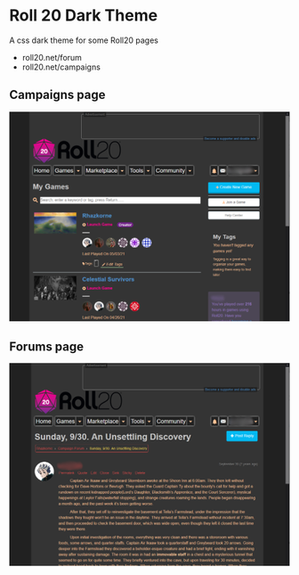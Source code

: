 # Roll 20 Dark Theme

A css dark theme for some Roll20 pages
- roll20.net/forum
- roll20.net/campaigns

## Campaigns page
![campaigns preview](https://raw.githubusercontent.com/codencoding/roll20-dark-theme/main/images/campaigns.png)

## Forums page
![forums preview](https://raw.githubusercontent.com/codencoding/roll20-dark-theme/main/images/forums.png)